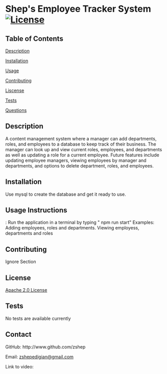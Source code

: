 # Shep's Employee Tracker System [![License](https://img.shields.io/badge/License-Apache_2.0-blue.svg)](https://opensource.org/licenses/Apache-2.0)
  
 ## **Table of Contents**
  
 [Description](#id-1)
  
 [Installation](#id-2)
  
 [Usage](#id-3)
  
 [Contributing](#id-4)
  
 [Liscense](#id-5)
  
 [Tests](#id-6)
  
 [Questions](#id-7) 
  
 <h2 id="id-1">Description</h2> 
 A content management system where a manager can add departments, roles, and employees to a database to keep track of their business. The manager can look up and view current roles, employees, and departments as well as updating a role for a current employee. Future features include updating employee managers, viewing employees by manager and departments, and options to delete department, roles, and employees.  
  
 <h2 id="id-2">Installation</h2> 
 Use mysql to create the database and get it ready to use. 
  
 <h2 id="id-3">Usage 
 Instructions </h2>: Run the application in a terminal by typing " npm run start" 
 Examples: Adding employees, roles and departments. Viewing employess, departments and roles
  
 <h2 id="id-4">Contributing</h2> 
 Ignore Section
  
 <h2 id="id-5">License</h2> 
 <a href="((https://opensource.org/licenses/Apache-2.0))">Apache 2.0 License</a>
  
 <h2 id="id-6">Tests</h2> 
 No tests are available currently
  
 <h2 id="id-7">Contact</h2> 
 GitHub: http://www.github.com/zshep 
  
 Email: zshepedigian@gmail.com 

 Link to video:
    